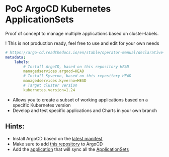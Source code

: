 # PoC ArgoCD Kubernetes ApplicationSets

Proof of concept to manage multiple applications based on cluster-labels.

! This is not production ready, feel free to use and edit for your own needs

```yaml
# https://argo-cd.readthedocs.io/en/stable/operator-manual/declarative-setup/#clusters
metadata:
    labels:
        # Install ArgoCD, based on this repository HEAD
        managedservices.argocd=HEAD
        # Install Kyverno, based on this repository HEAD
        managedservices.kyverno=HEAD
        # Target cluster version
        kubernetes.version=1.24
```

- Allows you to create a subset of working applications based on a specific Kubernetes version
- Develop and test specific applications and Charts in your own branch

## Hints:

- Install ArgoCD based on the [latest manifest](https://raw.githubusercontent.com/argoproj/argo-cd/master/manifests/ha/install.yaml)
- Make sure to add [this repository](applications/1.24/argocd/repositories.yaml) to ArgoCD
- Add the [application](applications/1.24/argocd/application.yaml) that will sync all the [ApplicationSets](applicationSets)
